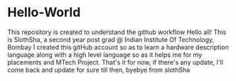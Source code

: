 # Hello-World
This repository is created to understand the github workflow
Hello all!
This is SlothSha, a second year post grad @ Indian Institute Of Technology, Bombay
I created this gitHub account so as to learn a hardware description language along with a high level language so as it helps me for my placements and MTech Project.
That's it for now, if there's any update, I'll come back and update for sure
till then, byebye from slothSha
